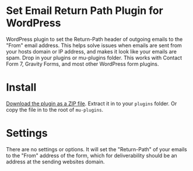# Set Email Return Path Plugin for WordPress

WordPress plugin to set the Return-Path header of outgoing emails to the "From" email address. This helps solve issues when emails are sent from your hosts domain or IP address, and makes it look like your emails are spam. Drop in your plugins or mu-plugins folder. This works with Contact Form 7, Gravity Forms, and most other WordPress form plugins.

# Install

[Download the plugin as a ZIP file](https://github.com/thetwopct/Set-Email-Return-Path/archive/main.zip). Extract it in to your `plugins` folder. Or copy the file in to the root of `mu-plugins`.

# Settings

There are no settings or options. It will set the "Return-Path" of your emails to the "From" address of the form, which for deliverability should be an address at the sending websites domain.
